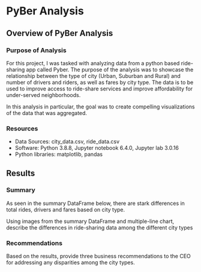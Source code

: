 # PyBer Analysis

## Overview of PyBer Analysis
### Purpose of Analysis
For this project, I was tasked with analyzing data from a python based ride-sharing app called Pyber.  The purpose of the analysis was to showcase the relationship between the type of city (Urban, Suburban and Rural) and number of drivers and riders, as well as fares by city type.  The data is to be used to improve access to ride-share services and improve affordability for under-served neighborhoods.

In this analysis in particular, the goal was to create compelling visualizations of the data that was aggregated.

### Resources
- Data Sources: city_data.csv, ride_data.csv
- Software: Python 3.8.8, Jupyter notebook 6.4.0, Jupyter lab 3.0.16
- Python libraries: matplotlib, pandas

## Results
### Summary
As seen in the summary DataFrame below, there are stark differences in total rides, drivers and fares based on city type.




Using images from the summary DataFrame and multiple-line chart, describe the differences in ride-sharing data among the different city types

### Recommendations
Based on the results, provide three business recommendations to the CEO for addressing any disparities among the city types.
